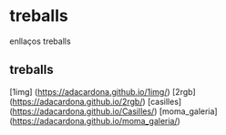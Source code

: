 # treballs
enllaços treballs

## treballs
[1img] (https://adacardona.github.io/1img/)
[2rgb] (https://adacardona.github.io/2rgb/)
[casilles] (https://adacardona.github.io/Casilles/)
[moma_galeria] (https://adacardona.github.io/moma_galeria/)

